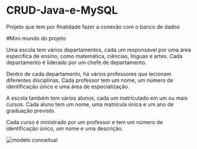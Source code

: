 # CRUD-Java-e-MySQL
 Projeto que tem por finalidade fazer a conexão com o banco de dados

 #Mini-mundo do projeto

 Uma escola tem vários departamentos, cada um responsável por uma área específica de ensino, como matemática, ciências, línguas e artes. Cada departamento é liderado por um chefe de departamento.

Dentro de cada departamento, há vários professores que lecionam diferentes disciplinas. Cada professor tem um nome, um número de identificação único e uma área de especialização.

A escola também tem vários alunos, cada um matriculado em um ou mais cursos. Cada aluno tem um nome, uma matrícula única e um ano de graduação previsto.

Cada curso é ministrado por um professor e tem um número de identificação único, um nome e uma descrição.

![modelo conceitual](OneDrive\modelo-conceitual.png)






